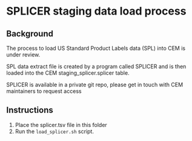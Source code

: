SPLICER staging data load process
==================================

Background
----------
The process to load US Standard Product Labels data (SPL) into CEM is under review.

SPL data extract file is created by a program called SPLICER and is then loaded into the CEM staging_splicer.splicer
table.

SPLICER is available in a private git repo, please get in touch with CEM maintainers to request access

Instructions
------------

1. Place the splicer.tsv file in this folder
3. Run the `load_splicer.sh` script.







